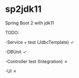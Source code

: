 # sp2jdk11
Spring Boot 2 with jdk11

TODO:

-Service + test (JdbcTemplate) ✓

-DBUnit ✓

-Controller test (Integration) ✗

-UI ✗
